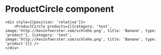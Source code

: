 # ProductCircle component

    <div style={{position: 'relative'}}>
        <ProductCircle products={[{category: 'test', image:'http://kevinfoerster.com/schlehe.png', title: 'Banane', type: 'product'}, {category: 'test', image:'http://kevinfoerster.com/schlehe.png', title: 'Banane', type: 'product'}]} />
    </div>

